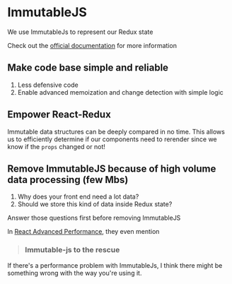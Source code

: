 # ImmutableJS

We use ImmutableJs to represent our Redux state  

Check out the [official documentation](https://facebook.github.io/immutable-js/) for more information

## Make code base simple and reliable

1. Less defensive code
1. Enable advanced memoization and change detection with simple logic

## Empower React-Redux

Immutable data structures can be deeply compared in no time. This allows us to
efficiently determine if our components need to rerender since we know if the
`props` changed or not!

## Remove ImmutableJS because of high volume data processing (few Mbs)
1. Why does your front end need a lot data?
1. Should we store this kind of data inside Redux state?  

Answer those questions first before removing ImmutableJS  
  
In [React Advanced Performance](https://facebook.github.io/react/docs/advanced-performance.html), they even mention 

> ### Immutable-js to the rescue

If there's a performance problem with ImmutableJs, I think there might be something wrong with the way you're using it.